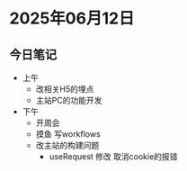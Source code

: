 # 2025年06月12日

## 今日笔记

- 上午
  - 改相关H5的埋点
  - 主站PC的功能开发
- 下午
  - 开周会
  - 摸鱼 写workflows
  - 改主站的构建问题
    - useRequest 修改 取消cookie的报错
